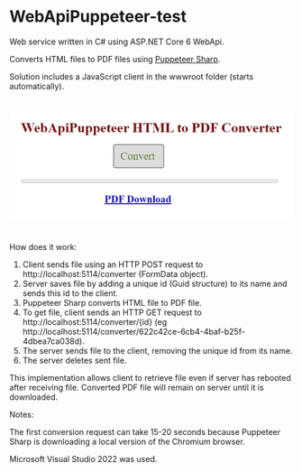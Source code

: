 # WebApiPuppeteer-test

Web service written in C# using ASP.NET Core 6 WebApi.

Сonverts HTML files to PDF files using [Puppeteer Sharp](https://www.puppeteersharp.com/index.html).

Solution includes a JavaScript client in the wwwroot folder (starts automatically).

#

![Screenshot](screenshot.jpg)

#

How does it work:

1.  Client sends file using an HTTP POST request to http://localhost:5114/converter (FormData object).
2.  Server saves file by adding a unique id (Guid structure) to its name and sends this id to the client.
3.  Puppeteer Sharp converts HTML file to PDF file.
4.  To get file, client sends an HTTP GET request to http://localhost:5114/converter/{id} (eg http://localhost:5114/converter/622c42ce-6cb4-4baf-b25f-4dbea7ca038d).
5.  The server sends file to the client, removing the unique id from its name.
6.  The server deletes sent file.

This implementation allows client to retrieve file even if server has rebooted after receiving file.
Converted PDF file will remain on server until it is downloaded.

Notes:

The first conversion request can take 15-20 seconds because Puppeteer Sharp is downloading a local version of the Chromium browser.

Microsoft Visual Studio 2022 was used.
